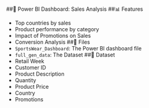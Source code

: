 ##🧠 Power BI Dashboard: Sales Analysis 
  ##📊 Features
   - Top countries by sales
   - Product performance by category
   - Impact of Promotions on Sales
   - Conversion Analysis
  ##📁 Files
   - `SportsWear_Dashboard`: The Power BI dashboard file
   - `full_gen_data`: The Dataset
  ##🧮 Dataset
   - Retail Week 
   - Customer ID
   - Product Description
   - Quantity
   - Product Price
   - Country
   - Promotions 
